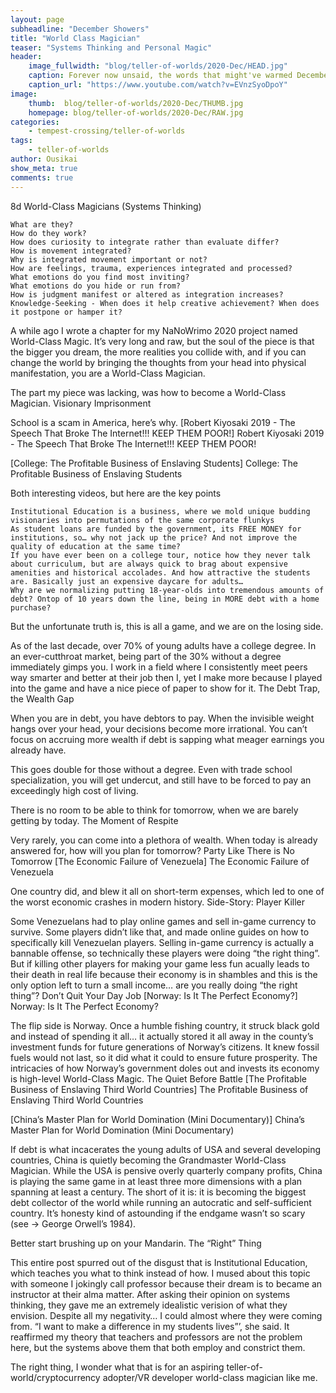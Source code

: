 ```yaml
---
layout: page
subheadline: "December Showers"
title: "World Class Magician"
teaser: "Systems Thinking and Personal Magic"
header:
    image_fullwidth: "blog/teller-of-worlds/2020-Dec/HEAD.jpg"
    caption: Forever now unsaid, the words that might've warmed December...
    caption_url: "https://www.youtube.com/watch?v=EVnzSyoDpoY"
image:
    thumb:  blog/teller-of-worlds/2020-Dec/THUMB.jpg
    homepage: blog/teller-of-worlds/2020-Dec/RAW.jpg
categories:
    - tempest-crossing/teller-of-worlds
tags:
    - teller-of-worlds
author: Ousikai
show_meta: true
comments: true
---
```

8d
World-Class Magicians (Systems Thinking)

    What are they?
    How do they work?
    How does curiosity to integrate rather than evaluate differ?
    How is movement integrated?
    Why is integrated movement important or not?
    How are feelings, trauma, experiences integrated and processed?
    What emotions do you find most inviting?
    What emotions do you hide or run from?
    How is judgment manifest or altered as integration increases?
    Knowledge-Seeking - When does it help creative achievement? When does it postpone or hamper it?

A while ago I wrote a chapter for my NaNoWrimo 2020 project named World-Class Magic. It’s very long and raw, but the soul of the piece is that the bigger you dream, the more realities you collide with, and if you can change the world by bringing the thoughts from your head into physical manifestation, you are a World-Class Magician.

The part my piece was lacking, was how to become a World-Class Magician.
Visionary Imprisonment

School is a scam in America, here’s why.
[Robert Kiyosaki 2019 - The Speech That Broke The Internet!!! KEEP THEM POOR!]
Robert Kiyosaki 2019 - The Speech That Broke The Internet!!! KEEP THEM POOR!

[College: The Profitable Business of Enslaving Students]
College: The Profitable Business of Enslaving Students

Both interesting videos, but here are the key points

    Institutional Education is a business, where we mold unique budding visionaries into permutations of the same corporate flunkys
    As student loans are funded by the government, its FREE MONEY for institutions, so… why not jack up the price? And not improve the quality of education at the same time?
    If you have ever been on a college tour, notice how they never talk about curriculum, but are always quick to brag about expensive amenities and historical accolades. And how attractive the students are. Basically just an expensive daycare for adults…
    Why are we normalizing putting 18-year-olds into tremendous amounts of debt? Ontop of 10 years down the line, being in MORE debt with a home purchase?

But the unfortunate truth is, this is all a game, and we are on the losing side.

As of the last decade, over 70% of young adults have a college degree. In an ever-cutthroat market, being part of the 30% without a degree immediately gimps you. I work in a field where I consistently meet peers way smarter and better at their job then I, yet I make more because I played into the game and have a nice piece of paper to show for it.
The Debt Trap, the Wealth Gap

When you are in debt, you have debtors to pay. When the invisible weight hangs over your head, your decisions become more irrational. You can’t focus on accruing more wealth if debt is sapping what meager earnings you already have.

This goes double for those without a degree. Even with trade school specialization, you will get undercut, and still have to be forced to pay an exceedingly high cost of living.

There is no room to be able to think for tomorrow, when we are barely getting by today.
The Moment of Respite

Very rarely, you can come into a plethora of wealth. When today is already answered for, how will you plan for tomorrow?
Party Like There is No Tomorrow
[The Economic Failure of Venezuela]
The Economic Failure of Venezuela

One country did, and blew it all on short-term expenses, which led to one of the worst economic crashes in modern history.
Side-Story: Player Killer

Some Venezuelans had to play online games and sell in-game currency to survive. Some players didn’t like that, and made online guides on how to specifically kill Venezuelan players. Selling in-game currency is actually a bannable offense, so technically these players were doing “the right thing”. But if killing other players for making your game less fun acually leads to their death in real life because their economy is in shambles and this is the only option left to turn a small income… are you really doing “the right thing”?
Don’t Quit Your Day Job
[Norway: Is It The Perfect Economy?]
Norway: Is It The Perfect Economy?

The flip side is Norway. Once a humble fishing country, it struck black gold and instead of spending it all… it actually stored it all away in the county’s investment funds for future generations of Norway’s citizens. It knew fossil fuels would not last, so it did what it could to ensure future prosperity. The intricacies of how Norway’s government doles out and invests its economy is high-level World-Class Magic.
The Quiet Before Battle
[The Profitable Business of Enslaving Third World Countries]
The Profitable Business of Enslaving Third World Countries

[China’s Master Plan for World Domination (Mini Documentary)]
China’s Master Plan for World Domination (Mini Documentary)

If debt is what incacerates the young adults of USA and several developing countries, China is quietly becoming the Grandmaster World-Class Magician. While the USA is pensive overly quarterly company profits, China is playing the same game in at least three more dimensions with a plan spanning at least a century. The short of it is: it is becoming the biggest debt collector of the world while running an autocratic and self-sufficient country. It’s honesty kind of astounding if the endgame wasn’t so scary (see -> George Orwell’s 1984).

Better start brushing up on your Mandarin.
The “Right” Thing

This entire post spurred out of the disgust that is Institutional Education, which teaches you what to think instead of how. I mused about this topic with someone I jokingly call professor because their dream is to became an instructor at their alma matter. After asking their opinion on systems thinking, they gave me an extremely idealistic verision of what they envision. Despite all my negativity… I could almost where they were coming from. “I want to make a difference in my students lives”’, she said. It reaffirmed my theory that teachers and professors are not the problem here, but the systems above them that both employ and constrict them.

The right thing, I wonder what that is for an aspiring teller-of-world/cryptocurrency adopter/VR developer world-class magician like me.